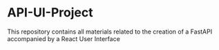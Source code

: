# API-UI-Project
This repository contains all materials related to the creation of a FastAPI accompanied by a React User Interface
